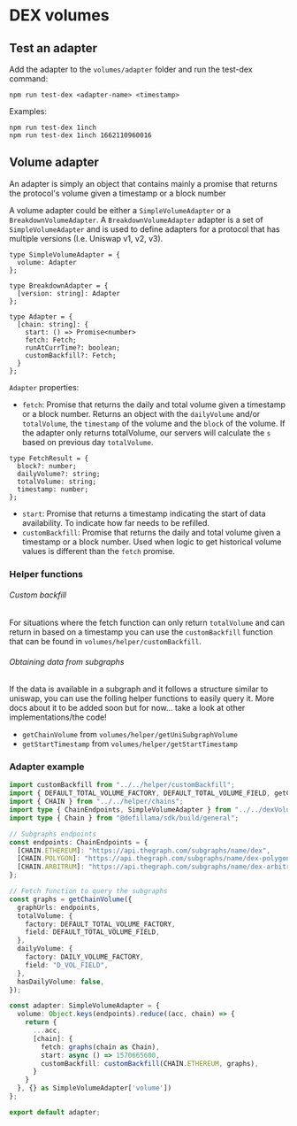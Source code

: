 # DEX volumes

## Test an adapter

Add the adapter to the `volumes/adapter` folder and run the test-dex command:

`npm run test-dex <adapter-name> <timestamp>`

Examples:
```
npm run test-dex 1inch
npm run test-dex 1inch 1662110960016
```

## Volume adapter

An adapter is simply an object that contains mainly a promise that returns the protocol's volume given a timestamp or a block number

A volume adapter could be either a `SimpleVolumeAdapter` or a `BreakdownVolumeAdapter`. A `BreakdownVolumeAdapter` adapter is a set of `SimpleVolumeAdapter` and is used to define adapters for a protocol that has multiple versions (I.e. Uniswap v1, v2, v3).


```
type SimpleVolumeAdapter = {
  volume: Adapter
};

type BreakdownAdapter = {
  [version: string]: Adapter
};

type Adapter = {
  [chain: string]: {
    start: () => Promise<number>
    fetch: Fetch;
    runAtCurrTime?: boolean;
    customBackfill?: Fetch;
  }
};
```



`Adapter` properties:
- `fetch`: Promise that returns the daily and total volume given a timestamp or a block number. Returns an object with the `dailyVolume` and/or `totalVolume`, the `timestamp` of the volume and the `block` of the volume. If the adapter only returns totalVolume, our servers will calculate the `s` based on previous day `totalVolume`.
```
type FetchResult = {
  block?: number;
  dailyVolume?: string;
  totalVolume: string;
  timestamp: number;
};
```
- `start`: Promise that returns a timestamp indicating the start of data availability. To indicate how far needs to be refilled.
- `customBackfill`: Promise that returns the daily and total volume given a timestamp or a block number. Used when logic to get historical volume values is different than the `fetch` promise.

### Helper functions
###### Custom backfill
For situations where the fetch function can only return `totalVolume` and can return in based on a timestamp you can use the `customBackfill` function that can be found in `volumes/helper/customBackfill`.
###### Obtaining data from subgraphs
If the data is available in a subgraph and it follows a structure similar to uniswap, you can use the folling helper functions to easily query it. More docs about it to be added soon but for now... take a look at other implementations/the code!
- `getChainVolume` from `volumes/helper/getUniSubgraphVolume`
- `getStartTimestamp` from `volumes/helper/getStartTimestamp`



### Adapter example
```typescript
import customBackfill from "../../helper/customBackfill";
import { DEFAULT_TOTAL_VOLUME_FACTORY, DEFAULT_TOTAL_VOLUME_FIELD, getChainVolume } from "../../helper/getUniSubgraphVolume";
import { CHAIN } from "../../helper/chains";
import type { ChainEndpoints, SimpleVolumeAdapter } from "../../dexVolume.type";
import type { Chain } from "@defillama/sdk/build/general";

// Subgraphs endpoints
const endpoints: ChainEndpoints = {
  [CHAIN.ETHEREUM]: "https://api.thegraph.com/subgraphs/name/dex",
  [CHAIN.POLYGON]: "https://api.thegraph.com/subgraphs/name/dex-polygon",
  [CHAIN.ARBITRUM]: "https://api.thegraph.com/subgraphs/name/dex-arbitrum",
};

// Fetch function to query the subgraphs
const graphs = getChainVolume({
  graphUrls: endpoints,
  totalVolume: {
    factory: DEFAULT_TOTAL_VOLUME_FACTORY,
    field: DEFAULT_TOTAL_VOLUME_FIELD,
  },
  dailyVolume: {
    factory: DAILY_VOLUME_FACTORY,
    field: "D_VOL_FIELD",
  },
  hasDailyVolume: false,
});

const adapter: SimpleVolumeAdapter = {
  volume: Object.keys(endpoints).reduce((acc, chain) => {
    return {
      ...acc,
      [chain]: {
        fetch: graphs(chain as Chain),
        start: async () => 1570665600,
        customBackfill: customBackfill(CHAIN.ETHEREUM, graphs),
      }
    }
  }, {} as SimpleVolumeAdapter['volume'])
};

export default adapter;

```